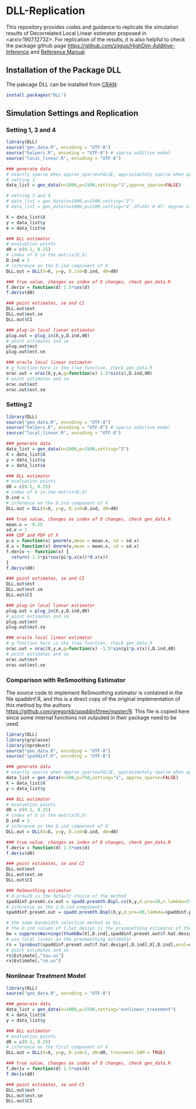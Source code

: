 # DLL-Replication
This repository provides codes and guidance to replicate the simulation results of Decorrelated Local Linear estimator proposed in \<arxiv:1907.12732\>. For replication of the results, it is also helpful to check the package github page https://github.com/zijguo/HighDim-Additive-Inference and [Reference Manual](https://cran.r-project.org/web/packages/DLL/DLL.pdf).

## Installation of the Package DLL
The pakcage DLL can be installed from [CRAN](https://cran.r-project.org/):
```R
install.packages("DLL")
```

## Simulation Settings and Replication

### Setting 1, 3 and 4
```R
library(DLL)
source("gen_data.R", encoding = "UTF-8")
source("helpers.R", encoding = "UTF-8") # sparse additive model
source("local_linear.R", encoding = "UTF-8")

### generate data
# exactly sparse when approx_sparse=FALSE, approximately sparse when approx_sparse=TRUE
# setting 1
data_list = gen_data(n=1000,p=1500,setting="1",approx_sparse=FALSE)

# setting 3 and 4
# data_list = gen_data(n=1000,p=1500,setting="3")
# data_list = gen_data(n=1000,p=1500,setting="4",df=10) # df: degree of freedom for t distribution

X = data_list$X
y = data_list$y
e = data_list$e

### DLL estimator
# evaluation points
d0 = c(0.1, 0.25)
# index of D in the matrix(D,X)
D.ind = 1
# inference on the D.ind component of X
DLL.out = DLL(X=X, y=y, D.ind=D.ind, d0=d0)

### true value, changes as index of D changes, check gen_data.R
f.deriv = function(d) 1.5*cos(d)
f.deriv(d0)

### point estimates, se and CI
DLL.out$est
DLL.out$est.se
DLL.out$CI

### plug-in local lienar estimator
plug.out = plug_in(X,y,D.ind,d0)
# point estimates and se
plug.out$est
plug.out$est.se

### oracle local linear estimator
# g function here is the true function, check gen_data.R
orac.out = orac(X,y,e,g=function(x) 1.5*sin(x),D.ind,d0)
# point estimates and se
orac.out$est
orac.out$est.se
```


### Setting 2
```R
library(DLL)
source("gen_data.R", encoding = "UTF-8")
source("helpers.R", encoding = "UTF-8") # sparse additive model
source("local_linear.R", encoding = "UTF-8")

### generate data
data_list = gen_data(n=1000,p=1500,setting="2")
X = data_list$X
y = data_list$y
e = data_list$e

### DLL estimator
# evaluation points
d0 = c(0.1, 0.25)
# index of D in the matrix(D,X)
D.ind = 1
# inference on the D.ind component of X
DLL.out = DLL(X=X, y=y, D.ind=D.ind, d0=d0)

### true value, changes as index of D changes, check gen_data.R
mean.x = -0.25
sd.x = 1
### CDF and PDF of X
p.x = function(x) pnorm(x,mean = mean.x, sd = sd.x)
d.x = function(x) dnorm(x,mean = mean.x, sd = sd.x)
f.deriv <- function(x) {
  return(-1.5*pi*cos(pi*p.x(x))*d.x(x))
}
f.deriv(d0)

### point estimates, se and CI
DLL.out$est
DLL.out$est.se
DLL.out$CI

### plug-in local lienar estimator
plug.out = plug_in(X,y,D.ind,d0)
# point estimates and se
plug.out$est
plug.out$est.se

### oracle local linear estimator
# g function here is the true function, check gen_data.R
orac.out = orac(X,y,e,g=function(x) -1.5*sin(pi*p.x(x)),D.ind,d0)
# point estimates and se
orac.out$est
orac.out$est.se
```


### Comparison with ReSmoothing Estimator
The source code to implement ReSmoothing estimator is contained in the file spaddinf.R, and this is a direct copy of the original implementation of this method by the authors https://github.com/gregorkb/spaddinf/tree/master/R. This file is copied here since some internal functions not outputed in their package need to be used.
```R
library(DLL)
library(grplasso)
library(nprobust)
source("gen_data.R", encoding = "UTF-8")
source("spaddinf.R", encoding = "UTF-8")

### generate data
# exactly sparse when approx_sparse=FALSE, approximately sparse when approx_sparse=TRUE
data_list = gen_data(n=500,p=750,setting="1", approx_sparse=FALSE)
X = data_list$X
y = data_list$y

### DLL estimator
# evaluation points
d0 = c(0.1, 0.25)
# index of D in the matrix(D,X)
D.ind = 1
# inference on the D.ind component of X
DLL.out = DLL(X=X, y=y, D.ind=D.ind, d0=d0)

### true value, changes as index of D changes, check gen_data.R
f.deriv = function(d) 1.5*cos(d)
f.deriv(d0)

### point estimates, se and CI
DLL.out$est
DLL.out$est.se
DLL.out$CI

### ReSmoothing estimator
# d.pre=20 is the default choice of the method
spaddinf.presmt.cv.out = spadd.presmth.Bspl.cv(X,y,d.pre=20,n.lambda=25,n.eta=25,n.folds=5)
# inference on the 1:D.ind components
spaddinf.presmt.out = spadd.presmth.Bspl(X,y,d.pre=20,lambda=spaddinf.presmt.cv.out$cv.lambda,eta=spaddinf.presmt.cv.out$cv.eta,n.foi=D.ind)

# the same bandwidth selection method as DLL
# the D.ind column of f.hat.design is the presmoothing estimator of the D.ind component
bw = suppressWarnings(thumbBw(X[,D.ind],spaddinf.presmt.out$f.hat.design[,D.ind],deg=1,kernel=SqK))
# use local linear on the presmoothing estimator
rs = lprobust(spaddinf.presmt.out$f.hat.design[,D.ind],X[,D.ind],eval=d0,deriv=1,p=1,h=bw,kernel="uni")
# point estimates and se
rs$Estimate[,"tau.us"]
rs$Estimate[,"se.us"]
```


### Nonlinear Treatment Model
```R
library(DLL)
source("gen_data.R", encoding = "UTF-8")

### generate data
data_list = gen_data(n=1000,p=1500,setting="nonlinear_treatment")
X = data_list$X
y = data_list$y

### DLL estimator
# evaluation points
d0 = c(0.1, 0.25)
# inference on the first component of X
DLL.out = DLL(X=X, y=y, D.ind=1, d0=d0, treatment.SAM = TRUE)

### true value, changes as index of D changes, check gen_data.R
f.deriv = function(d) 1.5*cos(d)
f.deriv(d0)

### point estimates, se and CI
DLL.out$est
DLL.out$est.se
DLL.out$CI
```


